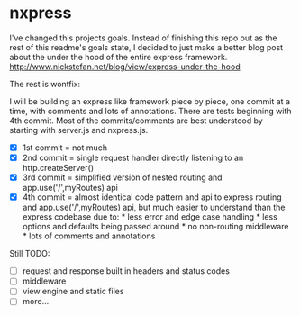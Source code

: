 # nxpress

I've changed this projects goals. Instead of finishing this repo out as the rest of this readme's goals state, I decided to just make a better blog post about the under the hood of the entire express framework. http://www.nickstefan.net/blog/view/express-under-the-hood

The rest is wontfix:

I will be building an express like framework piece by piece, one commit at a time, with comments and lots of annotations. There are tests beginning with 4th commit. Most of the commits/comments are best understood by starting with server.js and nxpress.js.

- [x] 1st commit = not much
- [x] 2nd commit = single request handler directly listening to an http.createServer()
- [x] 3rd commit = simplified version of nested routing and app.use('/',myRoutes) api
- [x] 4th commit = almost identical code pattern and api to express routing and app.use('/',myRoutes) api, but much easier to understand than the express codebase due to:
	  * less error and edge case handling
	  * less options and defaults being passed around
	  * no non-routing middleware
	  * lots of comments and annotations

Still TODO:
- [ ] request and response built in headers and status codes
- [ ] middleware
- [ ] view engine and static files
- [ ] more...
